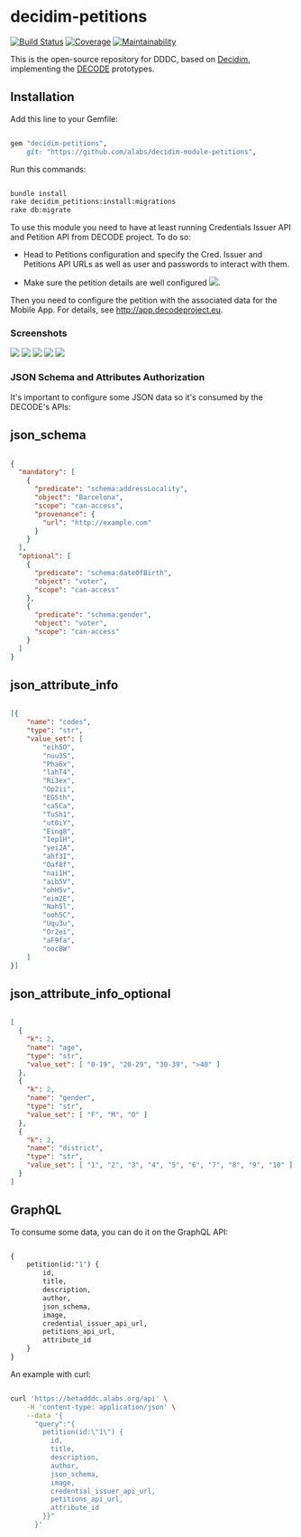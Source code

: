 # decidim-petitions

[![Build Status](https://img.shields.io/circleci/project/github/alabs/decidim-module-petitions/master.svg)](https://circleci.com/gh/alabs/decidim-module-petitions)
[![Coverage](https://img.shields.io/codeclimate/coverage/alabs/decidim-module-petitions.svg)](https://codeclimate.com/github/alabs/decidim-module-petitions)
[![Maintainability](https://img.shields.io/codeclimate/maintainability/alabs/decidim-module-petitions.svg)](https://codeclimate.com/github/alabs/decidim-module-petitions)

This is the open-source repository for DDDC, based on [Decidim](https://github.com/decidim/decidim),
implementing the [DECODE](https://decodeproject.eu/) prototypes.

## Installation

Add this line to your Gemfile:

```ruby

gem "decidim-petitions",
    git: "https://github.com/alabs/decidim-module-petitions",

```

Run this commands:

```bash

bundle install
rake decidim_petitions:install:migrations
rake db:migrate

```

To use this module you need to have at least running Credentials Issuer API and Petition API from DECODE project. To do so:

- Head to Petitions configuration and specify the Cred. Issuer and Petitions API URLs as well as user and passwords to interact with them.

- Make sure the petition details are well configured ![](docs/decode-petitions-cog.png).

Then you need to configure the petition with the associated data for the Mobile App. For details, see http://app.decodeproject.eu.


### Screenshots

![](docs/decode-petitions-01.png)
![](docs/decode-petitions-02.png)
![](docs/decode-petitions-03.png)
![](docs/decode-petitions-04.png)
![](docs/decode-petitions-05.png)

### JSON Schema and Attributes Authorization

It's important to configure some JSON data so it's consumed by the DECODE's APIs:

## json_schema

```json

{
  "mandatory": [
    {
      "predicate": "schema:addressLocality",
      "object": "Barcelona",
      "scope": "can-access",
      "provenance": {
        "url": "http://example.com"
      }
    }
  ],
  "optional": [
    {
      "predicate": "schema:dateOfBirth",
      "object": "voter",
      "scope": "can-access"
    },
    {
      "predicate": "schema:gender",
      "object": "voter",
      "scope": "can-access"
    }
  ]
}

```

## json_attribute_info

```json

[{
    "name": "codes",
    "type": "str",
    "value_set": [
        "eih5O",
        "nuu3S",
        "Pha6x",
        "lahT4",
        "Ri3ex",
        "Op2ii",
        "EG5th",
        "ca5Ca",
        "TuSh1",
        "ut0iY",
        "Eing8",
        "Iep1H",
        "yei2A",
        "ahf3I",
        "Oaf8f",
        "nai1H",
        "aib5V",
        "ohH5v",
        "eim2E",
        "Nah5l",
        "ooh5C",
        "Uqu3u",
        "Or2ei",
        "aF9fa",
        "ooc8W"
    ]
}]

```

## json_attribute_info_optional

```json

[
  {
    "k": 2,
    "name": "age",
    "type": "str",
    "value_set": [ "0-19", "20-29", "30-39", ">40" ]
  },
  {
    "k": 2,
    "name": "gender",
    "type": "str",
    "value_set": [ "F", "M", "O" ]
  },
  {
    "k": 2,
    "name": "district",
    "type": "str",
    "value_set": [ "1", "2", "3", "4", "5", "6", "7", "8", "9", "10" ]
  }
]

```

## GraphQL

To consume some data, you can do it on the GraphQL API:

```graphql

{
    petition(id:"1") {
        id,
        title,
        description,
        author,
        json_schema,
        image,
        credential_issuer_api_url,
        petitions_api_url,
        attribute_id
    }
}

```

An example with curl:

```bash

curl 'https://betadddc.alabs.org/api' \
    -H 'content-type: application/json' \
    --data '{
      "query":"{
        petition(id:\"1\") {
          id,
          title,
          description,
          author,
          json_schema,
          image,
          credential_issuer_api_url,
          petitions_api_url,
          attribute_id
        }}"
      }'

```

